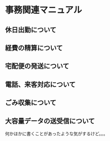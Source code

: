# 事務関連マニュアル
## 休日出勤について
## 経費の精算について
## 宅配便の発送について
## 電話、来客対応について
## ごみ収集について
## 大容量データの送受信について

何かほかに書くことがあったような気がするけど。。。